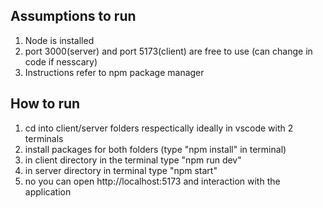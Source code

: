 ## Assumptions to run
1. Node is installed
2. port 3000(server) and port 5173(client) are free to use (can change in code if nesscary)
3. Instructions refer to npm package manager

## How to run
1. cd into client/server folders respectically ideally in vscode with 2 terminals
2. install packages for both folders (type "npm install" in terminal)
3. in client directory in the terminal type "npm run dev"
4. in server directory in terminal type "npm start"
5. no you can open http://localhost:5173 and interaction with the application
